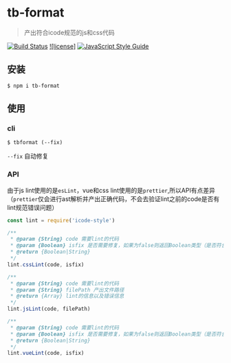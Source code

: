 # tb-format

> 产出符合icode规范的js和css代码

[![Build Status](https://travis-ci.org/xtx1130/icode-style.svg?branch=master)](https://travis-ci.org/xtx1130/icode-style) 
[![license]](https://img.shields.io/github/license/xtx1130/icode-style.svg?style=popout)
[![JavaScript Style Guide](https://img.shields.io/badge/code_style-standard-brightgreen.svg)](https://standardjs.com)
## 安装

```shell
$ npm i tb-format
```

## 使用
### cli
```shell
$ tbformat (--fix)
```

`--fix` 自动修复
### API
由于js lint使用的是`esLint`，vue和css lint使用的是`prettier`,所以API有点差异（`prettier`仅会进行ast解析并产出正确代码，不会去验证lint之前的code是否有lint规范错误问题）
```js
const lint = require('icode-style')

/**
 * @param {String} code 需要lint的代码
 * @param {Boolean} isfix 是否需要修复，如果为false则返回Boolean类型（是否符合lint规范），如果为true则返回String类型（lint后的代码）
 * @return {Boolean|String} 
 */
lint.cssLint(code, isfix)

/**
 * @param {String} code 需要lint的代码
 * @param {String} filePath 产出文件路径
 * @return {Array} lint的信息以及错误信息 
 */
lint.jsLint(code, filePath)

/**
 * @param {String} code 需要lint的代码
 * @param {Boolean} isfix 是否需要修复，如果为false则返回Boolean类型（是否符合lint规范），如果为true则返回String类型（lint后的代码）
 * @return {Boolean|String} 
 */
lint.vueLint(code, isfix)
```